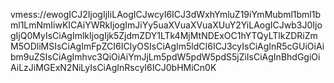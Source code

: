 vmess://ewogICJ2IjogIjIiLAogICJwcyI6ICJ3dWxhYmluZ19iYmMubml1bml1bml1LmNmIiwKICAiYWRkIjogImJiYy5uaXVuaXVuaXUuY2YiLAogICJwb3J0IjogIjQ0MyIsCiAgImlkIjogIjk5ZjdmZDY1LTk4MjMtNDExOC1hYTQyLTlkZDRiZmM5ODliMSIsCiAgImFpZCI6ICIyOSIsCiAgIm5ldCI6ICJ3cyIsCiAgInR5cGUiOiAibm9uZSIsCiAgImhvc3QiOiAiYmJjLm5pdW5pdW5pdS5jZiIsCiAgInBhdGgiOiAiLzJiMGExN2NiLyIsCiAgInRscyI6ICJ0bHMiCn0K

